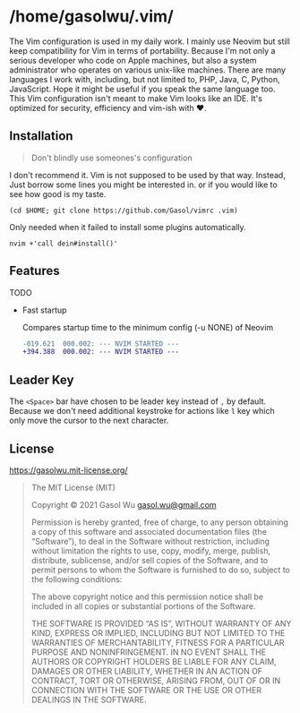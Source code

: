 # /home/gasolwu/.vim/

The Vim configuration is used in my daily work. I mainly use Neovim but still
keep compatibility for Vim in terms of portability. Because I'm not only a
serious developer who code on Apple machines, but also a system administrator
who operates on various unix-like machines. There are many languages I work
with, including, but not limited to, PHP, Java, C, Python, JavaScript. Hope it
might be useful if you speak the same language too. This Vim configuration
isn't meant to make Vim looks like an IDE. It's optimized for security,
efficiency and vim-ish with ♥️.

## Installation

> Don't blindly use someones's configuration

I don't recommend it. Vim is not supposed to be used by that way. Instead, Just
borrow some lines you might be interested in. or if you would like to see how
good is my taste.

    (cd $HOME; git clone https://github.com/Gasol/vimrc .vim)

Only needed when it failed to install some plugins automatically.

    nvim +'call dein#install()' 

## Features

TODO

* Fast startup

  Compares startup time to the minimum config (-u NONE) of Neovim

  ```diff
  -019.621  000.002: --- NVIM STARTED ---
  +394.388  000.002: --- NVIM STARTED ---
  ```

## Leader Key

The `<Space>` bar have chosen to be leader key instead of `,` by default.
Because we don't need additional keystroke for actions like `l` key which only
move the cursor to the next character.

## License

https://gasolwu.mit-license.org/

> The MIT License (MIT)
> 
> Copyright © 2021 Gasol Wu <gasol.wu@gmail.com>
> 
> Permission is hereby granted, free of charge, to any person obtaining a copy
> of this software and associated documentation files (the “Software”), to deal
> in the Software without restriction, including without limitation the rights
> to use, copy, modify, merge, publish, distribute, sublicense, and/or sell
> copies of the Software, and to permit persons to whom the Software is
> furnished to do so, subject to the following conditions:
> 
> The above copyright notice and this permission notice shall be included in
> all copies or substantial portions of the Software.
> 
> THE SOFTWARE IS PROVIDED “AS IS”, WITHOUT WARRANTY OF ANY KIND, EXPRESS OR
> IMPLIED, INCLUDING BUT NOT LIMITED TO THE WARRANTIES OF MERCHANTABILITY,
> FITNESS FOR A PARTICULAR PURPOSE AND NONINFRINGEMENT. IN NO EVENT SHALL THE
> AUTHORS OR COPYRIGHT HOLDERS BE LIABLE FOR ANY CLAIM, DAMAGES OR OTHER
> LIABILITY, WHETHER IN AN ACTION OF CONTRACT, TORT OR OTHERWISE, ARISING FROM,
> OUT OF OR IN CONNECTION WITH THE SOFTWARE OR THE USE OR OTHER DEALINGS IN
> THE SOFTWARE.
